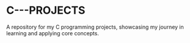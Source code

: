 # C---PROJECTS
A repository for my C programming projects, showcasing my journey in learning and applying core concepts.
